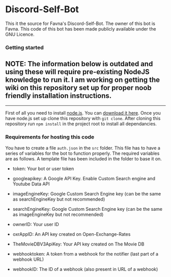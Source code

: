 # Discord-Self-Bot #

This it the source for Favna's Discord-Self-Bot. The owner of this bot is Favna. This code of this bot has been made publicly available under the GNU Licence.

### Getting started ###

## NOTE: The information below is outdated and using these will require pre-existing NodeJS knowledge to run it. I am working on getting the wiki on this repository set up for proper noob friendly installation instructions.

---

First of all you need to install [node.js](https://nodejs.org/en/). You can [download it here](https://nodejs.org/en/download/). Once you have node.js set up clone this repository with `git clone`. After cloning this repository run `npm install` in the project root to install all dependancies.

### Requirements for hosting this code ###

You have to create a file `auth.json` in the `src` folder. This file has to have a series of variables for the bot to function properly. The required variables are as follows. A template file has been included in the folder to base it on.

  - token: Your bot or user token

  - googleapikey: A Google API Key. Enable Custom Search engine and Youtube Data API

  - imageEngineKey: Google Custom Search Engine key (can be the same as searchEngineKey but not recommended)

  - searchEngineKey: Google Custom Search Engine key (can be the same as imageEngineKey but not recommended)

  - ownerID: Your user ID

  - oxrAppID: An API key created on Open-Exchange-Rates

  - TheMovieDBV3ApiKey: Your API key created on The Movie DB

  - webhooktoken: A token from a webhook for the notifier (last part of a webhook URL)

  - webhookID: The ID of a webhook (also present in URL of a webhook)
